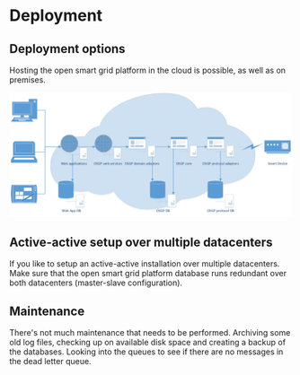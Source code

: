<!--
SPDX-FileCopyrightText: Contributors to the Documentation project

SPDX-License-Identifier: Apache-2.0
-->

# Deployment

## Deployment options

Hosting the open smart grid platform in the cloud is possible, as well as on premises.

![Typical platform setup including webapplications and devices](../.gitbook/assets/Typical_Opensmartgridplatform_setup.png)

## Active-active setup over multiple datacenters

If you like to setup an active-active installation over multiple datacenters. Make sure that the open smart grid platform database runs redundant over both datacenters \(master-slave configuration\).

## Maintenance

There's not much maintenance that needs to be performed. Archiving some old log files, checking up on available disk space and creating a backup of the databases. Looking into the queues to see if there are no messages in the dead letter queue.

